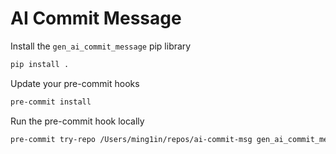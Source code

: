 # AI Commit Message

Install the `gen_ai_commit_message` pip library

```bash
pip install .
```

Update your pre-commit hooks

```bash
pre-commit install
```

Run the pre-commit hook locally

```bash
pre-commit try-repo /Users/ming1in/repos/ai-commit-msg gen_ai_commit_message --verbose --all-files --hook-stage prepare-commit-msg --commit-msg-filename /Users/ming1in/repos/ai-commit-msg/.git/COMMIT_EDITMSG  
```

